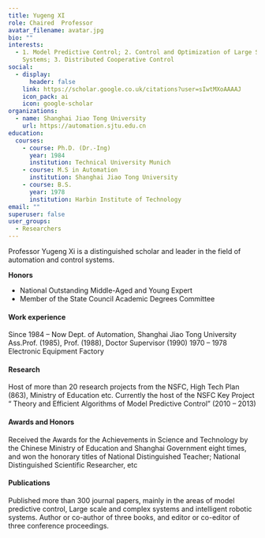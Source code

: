 ```yaml
---
title: Yugeng XI
role: Chaired  Professor
avatar_filename: avatar.jpg
bio: ""
interests:
  - 1. Model Predictive Control; 2. Control and Optimization of Large Scale
    Systems; 3. Distributed Cooperative Control
social:
  - display:
      header: false
    link: https://scholar.google.co.uk/citations?user=sIwtMXoAAAAJ
    icon_pack: ai
    icon: google-scholar
organizations:
  - name: Shanghai Jiao Tong University
    url: https://automation.sjtu.edu.cn
education:
  courses:
    - course: Ph.D. (Dr.-Ing)
      year: 1984
      institution: Technical University Munich
    - course: M.S in Automation
      institution: Shanghai Jiao Tong University
    - course: B.S.
      year: 1978
      institution: Harbin Institute of Technology
email: ""
superuser: false
user_groups:
  - Researchers
---
```




Professor Yugeng Xi is a distinguished scholar and leader in the field of automation and control systems.  


**Honors**



* National Outstanding Middle-Aged and Young Expert
* Member of the State Council Academic Degrees Committee



#### Work experience

Since 1984 – Now Dept. of Automation, Shanghai Jiao Tong University
Ass.Prof. (1985), Prof. (1988), Doctor Supervisor (1990)
1970 – 1978 Electronic Equipment Factory




#### Research

Host of more than 20 research projects from the NSFC, High Tech Plan (863), Ministry
of Education etc. Currently the host of the NSFC Key Project “ Theory and Efficient
Algorithms of Model Predictive Control” (2010 – 2013)




#### Awards and Honors

Received the Awards for the Achievements in Science and Technology by the Chinese
Ministry of Education and Shanghai Government eight times, and won the honorary
titles of National Distinguished Teacher; National Distinguished Scientific Researcher, etc




#### Publications

Published more than 300 journal papers, mainly in the areas of model predictive control,
Large scale and complex systems and intelligent robotic systems. Author or co-author
of three books, and editor or co-editor of three conference proceedings.
